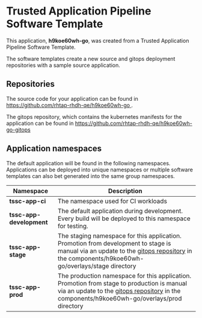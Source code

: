# Trusted Application Pipeline Software Template

This application, **h9koe60wh-go**, was created from a Trusted Application Pipeline Software Template.

The software templates create a new source and gitops deployment repositories with a sample source application. 

## Repositories

The source code for your application can be found in [https://github.com/rhtap-rhdh-qe/h9koe60wh-go ](https://github.com/rhtap-rhdh-qe/h9koe60wh-go ).
 
The gitops repository, which contains the kubernetes manifests for the application can be found in 
[https://github.com/rhtap-rhdh-qe/h9koe60wh-go-gitops ](https://github.com/rhtap-rhdh-qe/h9koe60wh-go-gitops ) 

## Application namespaces 

The default application will be found in the following namespaces. Applications can be deployed into unique namespaces or multiple software templates can also bet generated into the same group namespaces.  

|  Namespace   |  Description   |  
| -------- | -------- |
| **tssc-app-ci** | The namespace used for CI workloads |
| **tssc-app-development** | The default application during development. Every build will be deployed to this namespace for testing. |
| **tssc-app-stage** | The staging namespace for this application. Promotion from development to stage is manual via an update to the [gitops repository](https://github.com/rhtap-rhdh-qe/h9koe60wh-go-gitops ) in the components/h9koe60wh-go/overlays/stage directory |
| **tssc-app-prod** | The production namespace for this application. Promotion from stage to production is manual via an update to the [gitops repository](https://github.com/rhtap-rhdh-qe/h9koe60wh-go-gitops ) in the components/h9koe60wh-go/overlays/prod directory |